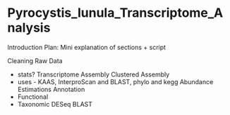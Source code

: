 # Pyrocystis_lunula_Transcriptome_Analysis
Introduction
Plan: Mini explanation of sections + script

Cleaning Raw Data 
- stats?
Transcriptome Assembly
Clustered Assembly
- uses - KAAS, InterproScan and BLAST, phylo and kegg
Abundance Estimations
Annotation
- Functional
- Taxonomic
DESeq
BLAST
